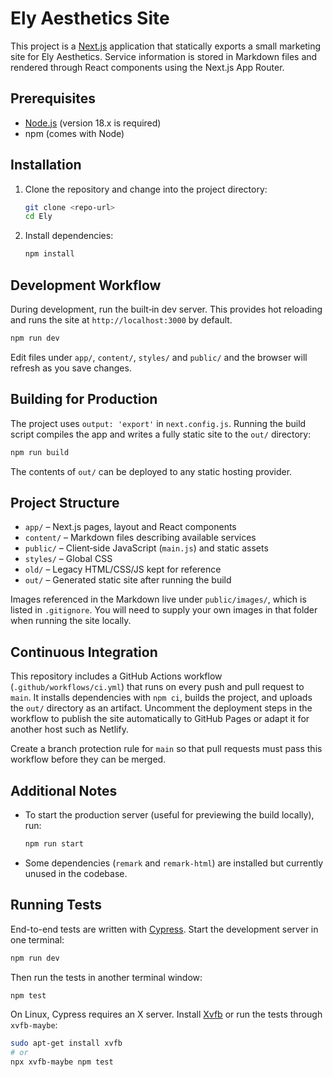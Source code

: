 # Ely Aesthetics Site

This project is a [Next.js](https://nextjs.org/) application that statically exports a small marketing site for Ely Aesthetics. Service information is stored in Markdown files and rendered through React components using the Next.js App Router.

## Prerequisites

- [Node.js](https://nodejs.org/) (version 18.x is required)
- npm (comes with Node)

## Installation

1. Clone the repository and change into the project directory:

   ```bash
   git clone <repo-url>
   cd Ely
   ```

2. Install dependencies:

   ```bash
   npm install
   ```

## Development Workflow

During development, run the built‑in dev server. This provides hot reloading and runs the site at `http://localhost:3000` by default.

```bash
npm run dev
```

Edit files under `app/`, `content/`, `styles/` and `public/` and the browser will refresh as you save changes.

## Building for Production

The project uses `output: 'export'` in `next.config.js`. Running the build script compiles the app and writes a fully static site to the `out/` directory:

```bash
npm run build
```

The contents of `out/` can be deployed to any static hosting provider.

## Project Structure

- `app/` – Next.js pages, layout and React components
- `content/` – Markdown files describing available services
- `public/` – Client‑side JavaScript (`main.js`) and static assets
- `styles/` – Global CSS
- `old/` – Legacy HTML/CSS/JS kept for reference
- `out/` – Generated static site after running the build

Images referenced in the Markdown live under `public/images/`, which is listed in `.gitignore`. You will need to supply your own images in that folder when running the site locally.

## Continuous Integration

This repository includes a GitHub Actions workflow (`.github/workflows/ci.yml`) that runs on every push and pull request to `main`. It installs dependencies with `npm ci`, builds the project, and uploads the `out/` directory as an artifact. Uncomment the deployment steps in the workflow to publish the site automatically to GitHub Pages or adapt it for another host such as Netlify.

Create a branch protection rule for `main` so that pull requests must pass this workflow before they can be merged.

## Additional Notes

- To start the production server (useful for previewing the build locally), run:

  ```bash
  npm run start
  ```
- Some dependencies (`remark` and `remark-html`) are installed but currently unused in the codebase.

## Running Tests

End-to-end tests are written with [Cypress](https://www.cypress.io/). Start the
development server in one terminal:

```bash
npm run dev
```

Then run the tests in another terminal window:

```bash
npm test
```

On Linux, Cypress requires an X server. Install [Xvfb](https://en.wikipedia.org/wiki/Xvfb) or run the tests through `xvfb-maybe`:

```bash
sudo apt-get install xvfb
# or
npx xvfb-maybe npm test
```

